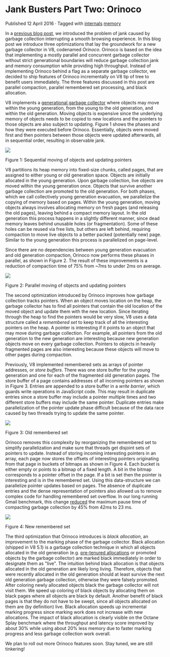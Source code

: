 Jank Busters Part Two: Orinoco
==============================

Published 12 April 2016 · Tagged with [internals](/blog/tags/internals) [memory](/blog/tags/memory)

In a [previous blog post](/blog/jank-busters), we introduced the problem of jank caused by garbage collection interrupting a smooth browsing experience. In this blog post we introduce three optimizations that lay the groundwork for a new garbage collector in V8, codenamed _Orinoco_. Orinoco is based on the idea that implementing a mostly parallel and concurrent garbage collector without strict generational boundaries will reduce garbage collection jank and memory consumption while providing high throughput. Instead of implementing Orinoco behind a flag as a separate garbage collector, we decided to ship features of Orinoco incrementally on V8 tip of tree to benefit users immediately. The three features discussed in this post are parallel compaction, parallel remembered set processing, and black allocation.

V8 implements a [generational garbage collector](https://en.wikipedia.org/wiki/Garbage_collection_(computer_science)#Generational) where objects may move within the young generation, from the young to the old generation, and within the old generation. Moving objects is expensive since the underlying memory of objects needs to be copied to new locations and the pointers to those objects are also subject to updating. Figure 1 shows the phases and how they were executed before Orinoco. Essentially, objects were moved first and then pointers between those objects were updated afterwards, all in sequential order, resulting in observable jank.

![](/_img/orinoco/sequential.png)

Figure 1: Sequential moving of objects and updating pointers

V8 partitions its heap memory into fixed-size chunks, called pages, that are assigned to either young or old generation space. Objects are initially allocated in the young generation. Upon garbage collection, live objects are moved within the young generation once. Objects that survive another garbage collection are promoted to the old generation. For both phases, which we call collectively young generation evacuation, we parallelize the copying of memory based on pages. Within the young generation, moving objects always involves allocating memory on fresh pages (and releasing the old pages), leaving behind a compact memory layout. In the old generation this process happens in a slightly different manner, since dead memory leaves behind unusable holes (or fragmentation). Some of these holes can be reused via free lists, but others are left behind, requiring compaction to move live objects to a better packed (potentially new) page. Similar to the young generation this process is parallelized on page-level.

Since there are no dependencies between young generation evacuation and old generation compaction, Orinoco now performs these phases in parallel, as shown in Figure 2. The result of these improvements is a reduction of compaction time of 75% from ~7ms to under 2ms on average.

![](/_img/orinoco/parallel.png)

Figure 2: Parallel moving of objects and updating pointers

The second optimization introduced by Orinoco improves how garbage collection tracks pointers. When an object moves location on the heap, the garbage collector has to find all pointers that contain the old location of the moved object and update them with the new location. Since iterating through the heap to find the pointers would be very slow, V8 uses a data structure called a _remembered_ _set_ to keep track of all the interesting pointers on the heap. A pointer is interesting if it points to an object that may move during garbage collection. For example, all pointers from the old generation to the new generation are interesting because new generation objects move on every garbage collection. Pointers to objects in heavily fragmented pages are also interesting because these objects will move to other pages during compaction.

Previously, V8 implemented remembered sets as arrays of pointer addresses, or _store buffers_. There was one store buffer for the young generation and one for each of the fragmented old generation pages. The store buffer of a page contains addresses of all incoming pointers as shown in Figure 3. Entries are appended to a store buffer in a _write barrier_, which guards write operations in JavaScript code. This may result in duplicate entries since a store buffer may include a pointer multiple times and two different store buffers may include the same pointer. Duplicate entries make parallelization of the pointer update phase difficult because of the data race caused by two threads trying to update the same pointer.

![](/_img/orinoco/old-remembered-set.png)

Figure 3: Old remembered set

Orinoco removes this complexity by reorganizing the remembered set to simplify parallelization and make sure that threads get disjoint sets of pointers to update. Instead of storing incoming interesting pointers in an array, each page now stores the offsets of interesting pointers originating from that page in buckets of bitmaps as shown in Figure 4. Each bucket is either empty or points to a bitmap of a fixed length. A bit in the bitmap corresponds to a pointer offset in the page. If a bit is set then the pointer is interesting and is in the remembered set. Using this data-structure we can parallelize pointer updates based on pages. The absence of duplicate entries and the dense representation of pointers also allowed us to remove complex code for handling remembered set overflow. In our long running Gmail benchmark, this change [reduced](https://drive.google.com/file/d/0BxRQ51WfVicyMk9nYUk5YVY1VjQ/view) the maximum pause time of compacting garbage collection by 45% from 42ms to 23 ms.

![](/_img/orinoco/new-remembered-set.png)

Figure 4: New remembered set

The third optimization that Orinoco introduces is _black allocation_, an improvement to the marking phase of the garbage collector. Black allocation (shipped in V8 5.1) is a garbage collection technique in which all objects allocated in the old generation (e.g. [pre-tenured allocations](http://research.google.com/pubs/pub43823.html) or promoted objects by the garbage collector) are marked black immediately in order to designate them as "live". The intuition behind black allocation is that objects allocated in the old generation are likely long living. Therefore, objects that were recently allocated in the old generation should at least survive the next old generation garbage collection, otherwise they were falsely promoted. After coloring newly allocated objects black the garbage collector will not visit them. We speed up coloring of black objects by allocating them on black pages where all objects are black by default. Another benefit of black pages is that they do not have to be swept, since all objects allocated on them are (by definition) live. Black allocation speeds up incremental marking progress since marking work does not increase with new allocations. The impact of black allocation is clearly visible on the Octane Splay benchmark where the throughput and latency score improved by about 30% while using about 20% less memory due to faster marking progress and less garbage collection work overall.

We plan to roll out more Orinoco features soon. Stay tuned, we are still tinkering!
